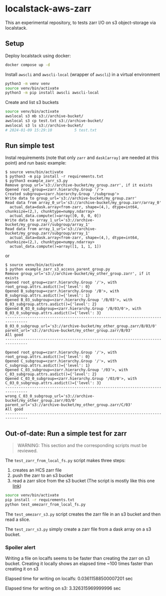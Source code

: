 # localstack-aws-zarr

This an experimental repository, to tests zarr I/O on s3 object-storage via localstack.


## Setup

Deploy localstack using docker:
```bash
docker compose up -d
```

Install `awscli` and `awscli-local` (wrapper of `awscli`) in a virtual environment
```bash
python3 -m venv venv
source venv/bin/activate
python3 -m pip install awscli awscli-local
```

Create and list s3 buckets
```bash
source venv/bin/activate
awslocal s3 mb s3://archive-bucket/
awslocal s3 cp test.txt s3://archive-bucket/
awslocal s3 ls s3://archive-bucket/
# 2024-01-09 15:29:10          5 test.txt
```

## Run simple test

Instal requirements (note that only `zarr` and `dask[array]` are needed at this point) and run basic example:
```console
$ source venv/bin/activate
$ python3 -m pip install -r requirements.txt
$ python3 example_zarr_s3.py
Remove group_url='s3://archive-bucket/my_group.zarr', if it exists
Opened root_group=<zarr.hierarchy.Group '/'>
Created subgroup=<zarr.hierarchy.Group '/subgroup'>
Write data to group_url='s3://archive-bucket/my_group.zarr'
Read data from array_0_url='s3://archive-bucket/my_group.zarr/array_0'
  actual_data=dask.array<from-zarr, shape=(4,), dtype=int64, chunksize=(2,), chunktype=numpy.ndarray>
  actual_data.compute()=array([0, 0, 0, 0])
Write data to array_1_url='s3://archive-bucket/my_group.zarr/subgroup/array_1'
Read data from array_1_url='s3://archive-bucket/my_group.zarr/subgroup/array_1'
  actual_data=dask.array<from-zarr, shape=(4,), dtype=int64, chunksize=(2,), chunktype=numpy.ndarray>
  actual_data.compute()=array([1, 1, 1, 1])
```

or
```console
$ source venv/bin/activate
$ python example_zarr_s3_access_parent_group.py 
Remove group_url='s3://archive-bucket/my_other_group.zarr', if it exists
Opened root_group=<zarr.hierarchy.Group '/'>, with root_group.attrs.asdict()={'level': 0}
Opened B_subgroup=<zarr.hierarchy.Group '/B'>, with B_subgroup.attrs.asdict()={'level': 1}
Opened B_03_subgroup=<zarr.hierarchy.Group '/B/03'>, with B_03_subgroup.attrs.asdict()={'level': 2}
Opened B_03_0_subgroup=<zarr.hierarchy.Group '/B/03/0'>, with B_03_0_subgroup.attrs.asdict()={'level': 3}
--------------------------------------------------------------------------------
B_03_0_subgroup_url='s3://archive-bucket/my_other_group.zarr/B/03/0'
parent_url='s3://archive-bucket/my_other_group.zarr/B/03'
All good
--------------------------------------------------------------------------------

Opened root_group=<zarr.hierarchy.Group '/'>, with root_group.attrs.asdict()={'level': 0}
Opened C_subgroup=<zarr.hierarchy.Group '/'>, with C_subgroup.attrs.asdict()={'level': 1}
Opened C_03_subgroup=<zarr.hierarchy.Group '/03'>, with C_03_subgroup.attrs.asdict()={'level': 2}
Opened C_03_0_subgroup=<zarr.hierarchy.Group '/03/0'>, with C_03_0_subgroup.attrs.asdict()={'level': 3}
--------------------------------------------------------------------------------
wrong_C_03_0_subgroup_url='s3://archive-bucket/my_other_group.zarr/03/0'
parent_url='s3://archive-bucket/my_other_group.zarr/C/03'
All good
--------------------------------------------------------------------------------
```


## Out-of-date: Run a simple test for zarr

> WARNING: This section and the corresponding scripts must be reviewed.

The `test_zarr_from_local_fs.py` script makes three steps:
1. creates an HCS zarr file 
2. push the zarr to an s3 bucket
3. read a zarr slice from the s3 bucket
(The script is mostly like this one [link](https://forum.image.sc/t/should-it-be-possible-to-load-an-ome-zarr-hcs-plate-directly-from-s3/86956))

```bash
source venv/bin/activate
pip install -r requirements.txt
python test_omezarr_from_local_fs.py
```

The `test_omezarr_s3.py` script creates the zarr file in an s3 bucket and then read a slice. 

The `test_zarr_s3.py` simply create a zarr file from a dask array on a s3 bucket. 

### Spoiler alert

Writing a file on localfs seems to be faster than creating the zarr on s3 bucket. Creating it locally shows an elapsed time ~100 times faster than creating it on s3

Elapsed time for writing on localfs:  0.03611588500007201 sec

Elapsed time for writing on s3:  3.326315969999996 sec
